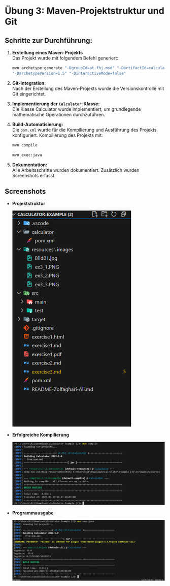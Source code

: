 # Übung 3: Maven-Projektstruktur und Git

## Schritte zur Durchführung:

1. **Erstellung eines Maven-Projekts**   
    Das Projekt wurde mit folgendem Befehl generiert:

    ```sh
    mvn archetype:generate "-DgroupId=at.fhj.msd" "-DartifactId=calculator" "-DarchetypeArtifactId=maven-archetype-quickstart"
    "-DarchetypeVersion=1.5" "-DinteractiveMode=false"
    ```

2. **Git-Integration:**  
  Nach der Erstellung des Maven-Projekts wurde die Versionskontrolle mit Git eingerichtet. 
3. **Implementierung der `Calculator`-Klasse:**  
   Die Klasse Calculator wurde implementiert, um grundlegende mathematische Operationen durchzuführen.
4. **Build-Automatisierung:**  
  Die `pom.xml` wurde für die Kompilierung und Ausführung des Projekts konfiguriert.
  Kompilierung des Projekts mit:
     ```sh
     mvn compile
     ```

     ```sh
     mvn exec:java
     ```

5. **Dokumentation:**  
   Alle Arbeitsschritte wurden dokumentiert. Zusätzlich wurden Screenshots erfasst.

## Screenshots

- **Projektstruktur**  
  
  ![Projektstruktur](resources/images/ex3_1.png)

- **Erfolgreiche Kompilierung**  
  
  ![Kompilierung](resources/images/ex3_2.png)

- **Programmausgabe**  
  
  ![Ausgabe](resources/images/ex3_3.png)